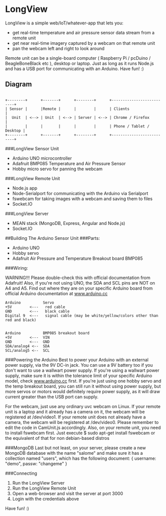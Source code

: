 # LongView

LongView is a simple web/IoT/whatever-app that lets you:
* get real-time temperature and air pressure sensor data stream from a remote unit
* get near real-time imagery captured by a webcam on that remote unit
* pan the webcam left and right to look around
  
Remote unit can be a single-board computer ( Raspberry Pi / pcDuino / BeagleBoneBlack etc ), desktop or laptop. Just as long as it runs Node.js and has a USB port for communicating with an Arduino. Have fun! :)

## Diagram
```

+--------+      +-------+      +--------+      +--------------------------+
| Sensor |      |Remote |      |        |      | Clients                  |
|  Unit  | <--> | Unit  | <--> | Server | <--> | Chrome / Firefox         |
|        |      |       |      |        |      | Phone / Tablet / Desktop |
+--------+      +-------+      +--------+      +--------------------------+
```

###LongView Sensor Unit
* Arduino UNO microcontroller
* Adafruit BMP085 Temperature and Air Pressure Sensor
* Hobby micro servo for panning the webcam

###LongView Remote Unit
* Node.js app
* Node-Serialport for communicating with the Arduino via Serialport
* fswebcam for taking images with a webcam and saving them to files
* Socket.IO

###LongView Server
* MEAN stack (MongoDB, Express, Angular and Node.js)
* Socket.IO





##Building The Arduino Sensor Unit
###Parts:
- Arduino UNO
- Hobby servo
- Adafruit Air Pressure and Temperature Breakout board BMP085

###Wiring:

WARNING!!! Please double-check this with official documentation from Adafruit! 
Also, if you're not using UNO, the SDA and SCL pins are NOT on A4 and A5.
Find out where they are on your specific Arduino board from official Arduino documentation at www.arduino.cc

```
Arduino          Servo
+5V        <---   red cable
GND        <---   black cable
Digital 9  <---   signal cable (may be white/yellow/colors other than red and black)


Arduino          BMP085 breakout board
+5V        <---  VIN
GND        <---  GND
SDA/analog4 <--  SDA
SCL/analog5 <--  SCL

```
###Powering the Arduino
Best to power your Arduino with an external power supply, via the 9V DC-in jack. You can use a 9V battery too if you don't want to use a wallwart power supply.
If you're using a wallwart power supply, make sure it is within the tolerance limit of your specific Arduino model, check www.arduino.cc first.
If you're just using one hobby servo and the temp breakout board, you can still run it without using power supply, but more servos or motors would definitely require power supply, as it will draw current greater than the USB port can supply. 


For the webcam, just use any ordinary uvc webcam on Linux.
If your remote unit is a laptop and it already has a camera on it, the webcam will be registered at /dev/video1. 
If your remote unit does not already have a camera, the webcam will be registered at /dev/video0.
Please remember to edit the code in CamUnit.js accordingly.
Also, on your remote unit, you need to install fswebcam first. Just execute
$ sudo apt-get install fswebcam 
or the equivalent of that for non debian-based distros


###MongoDB 
Last but not least, on your server, please create a new MongoDB database  with the name "salome" and make sure it has a collection named "users", which has the following document:
{ username: "demo", passw: "changeme" }


###Connecting
1. Run the LongView Server
2. Run the LongView Remote Unit
3. Open a web-browser and visit the server at port 3000
4. Login with the credentials above


Have fun! :)

